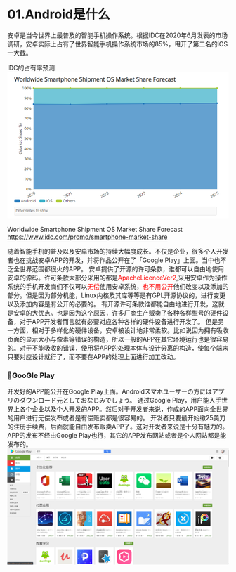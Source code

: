 # 01.Android是什么

安卓是当今世界上最普及的智能手机操作系统。根据IDC在2020年6月发表的市场调研，安卓实际上占有了世界智能手机操作系统市场的85%，甩开了第二名的iOS一大截。

IDC的占有率预测
<img src="../image/chapter1/idc_android_share.png"/>

Worldwide Smartphone Shipment OS Market Share Forecast
https://www.idc.com/promo/smartphone-market-share

随着智能手机的普及以及安卓市场的持续大幅度成长。不仅是企业，很多个人开发者也在挑战安卓APP的开发，并将作品公开在了「Google Play」上面。当中也不乏全世界范围都很火的APP。
安卓提供了开源的许可条款，谁都可以自由地使用安卓的源码。许可条款大部分采用的都是<font color=red>ApacheLicenceVer2</font>,采用安卓作为操作系统的手机开发商们不仅可以<font color=red>无偿</font>使用安卓系统，<font color=red>也不用公开</font>他们改变以及添加的部分。但是因为部分机能，Linux内核及其库等等是有GPL开源协议的，进行变更以及添加内容是有公开的必要的。
有开源许可条款谁都能自由地进行开发，这就是安卓的大优点。也是因为这个原因，许多厂商生产贩卖了各种各样型号的硬件设备，对于APP开发者而言就有必要对应各种各样的硬件设备进行开发了。
但是另一方面，相对于多样化的硬件设备，安卓被设计地非常柔软。比如说因为拥有吸收页面的显示大小与像素等错误的构造，所以一般的APP在其它环境运行也是很容易的。对于不能吸收的错误，使用将APP的处理本体与设计分离的构造，使每个端末只要对应设计就行了，而不要在APP的处理上面进行加工改动。
### 🤖GooGle Play 
<div id="google_play"><div>
开发好的APP能公开在Google Play上面。Androidスマホユーザーの方にはアプリのダウンロード元としておなじみでしょう。
通过Google Play，用户能入手世界上各个企业以及个人开发的APP。然后对于开发者来说，作成的APP面向全世界的用户进行无偿发布或者是有偿贩卖都是很容易的。
开发者只要最开始缴25美刀的注册手续费，后面就能自由发布贩卖APP了。这对开发者来说是十分有魅力的。
APP的发布不经由Google Play也行，其它的APP发布网站或者是个人网站都是能发布的。
<img src="../image/chapter1/google_play_page.png"/>